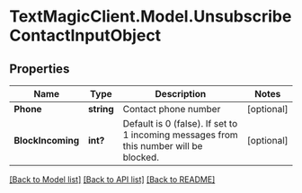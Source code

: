 # TextMagicClient.Model.UnsubscribeContactInputObject
## Properties

Name | Type | Description | Notes
------------ | ------------- | ------------- | -------------
**Phone** | **string** | Contact phone number | [optional] 
**BlockIncoming** | **int?** | Default is 0 (false). If set to 1 incoming messages from this number will be blocked. | [optional] 

[[Back to Model list]](../README.md#documentation-for-models) [[Back to API list]](../README.md#documentation-for-api-endpoints) [[Back to README]](../README.md)

